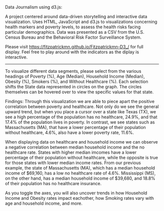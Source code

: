 Data Journalism using d3.js:

A project centered around data-driven storytelling and interactive data visualization. Uses HTML, JavaScript and d3.js to visualizations concerning health markers and poverty levels, to assess the health risks facing particular demographics. Data was presented as a CSV from the U.S. Census Bureau and the Behavioral Risk Factor Surveillance System.

Please visit https://fitzpatrickmn.github.io/Fitzpatrickmn-D3_/ for full display. 
Feel free to play around with the indicators as the diplay is interactive.

-----------------------------------------------------------------------------------------------------------------------------

To visualize different data segments, please select from the various headings of Poverty (%), Age (Median), Household Income (Median), Obesity (%), Smokers (%), and Without Healthcare (%). Each selection shifts the State data represented in circles on the graph. The circles themselves can be hovered over to view the specific values for that state.

Findings: Through this visualization we are able to piece apart the positive correlation between poverty and healthcare. Not only do we see the general upward trend, but when you place a cursor over a state like Texas (TX), we see a high percentage of the population has no healthcare, 24.9%, and that 17.4% of the population lives in poverty. In contrast, we see states such as Massachusetts (MA), that have a lower percentage of their population without healthcare, 4.6%, also have a lower poverty rate, 11.6%.

When displaying data on healthcare and household income we can observe a negative correlation between median household income and the no healthcare rate. States with higher median imcomes have a lower percentage of their population without healthcare, while the opposite is true for those states with lower median income rates. From our previous example, the state of Massachusetts (MA), which has a median household income of $69,160, has a low no healthcare rate of 4.6%. Mississippi (MS), on the other hand, has a median household income of $39,680, and 18.8% of their population has no healthcare insurance.

As you toggle the axes, you will also uncover trends in how Household Income and Obesity rates impact eachother, how Smoking rates vary with age and household income, and more.
